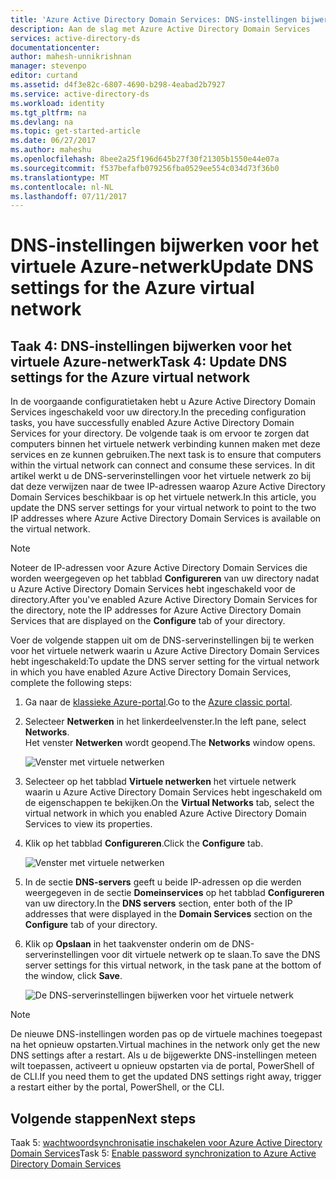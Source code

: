 ```yaml
---
title: 'Azure Active Directory Domain Services: DNS-instellingen bijwerken voor het virtuele Azure-netwerk | Microsoft Docs'
description: Aan de slag met Azure Active Directory Domain Services
services: active-directory-ds
documentationcenter: 
author: mahesh-unnikrishnan
manager: stevenpo
editor: curtand
ms.assetid: d4f3e82c-6807-4690-b298-4eabad2b7927
ms.service: active-directory-ds
ms.workload: identity
ms.tgt_pltfrm: na
ms.devlang: na
ms.topic: get-started-article
ms.date: 06/27/2017
ms.author: maheshu
ms.openlocfilehash: 8bee2a25f196d645b27f30f21305b1550e44e07a
ms.sourcegitcommit: f537befafb079256fba0529ee554c034d73f36b0
ms.translationtype: MT
ms.contentlocale: nl-NL
ms.lasthandoff: 07/11/2017
---
```

# <a name="update-dns-settings-for-the-azure-virtual-network"></a><span data-ttu-id="6252b-103">DNS-instellingen bijwerken voor het virtuele Azure-netwerk</span><span class="sxs-lookup"><span data-stu-id="6252b-103">Update DNS settings for the Azure virtual network</span></span>
## <a name="task-4-update-dns-settings-for-the-azure-virtual-network"></a><span data-ttu-id="6252b-104">Taak 4: DNS-instellingen bijwerken voor het virtuele Azure-netwerk</span><span class="sxs-lookup"><span data-stu-id="6252b-104">Task 4: Update DNS settings for the Azure virtual network</span></span>
<span data-ttu-id="6252b-105">In de voorgaande configuratietaken hebt u Azure Active Directory Domain Services ingeschakeld voor uw directory.</span><span class="sxs-lookup"><span data-stu-id="6252b-105">In the preceding configuration tasks, you have successfully enabled Azure Active Directory Domain Services for your directory.</span></span> <span data-ttu-id="6252b-106">De volgende taak is om ervoor te zorgen dat computers binnen het virtuele netwerk verbinding kunnen maken met deze services en ze kunnen gebruiken.</span><span class="sxs-lookup"><span data-stu-id="6252b-106">The next task is to ensure that computers within the virtual network can connect and consume these services.</span></span> <span data-ttu-id="6252b-107">In dit artikel werkt u de DNS-serverinstellingen voor het virtuele netwerk zo bij dat deze verwijzen naar de twee IP-adressen waarop Azure Active Directory Domain Services beschikbaar is op het virtuele netwerk.</span><span class="sxs-lookup"><span data-stu-id="6252b-107">In this article, you update the DNS server settings for your virtual network to point to the two IP addresses where Azure Active Directory Domain Services is available on the virtual network.</span></span>

> [!NOTE]
> <span data-ttu-id="6252b-108">Noteer de IP-adressen voor Azure Active Directory Domain Services die worden weergegeven op het tabblad **Configureren** van uw directory nadat u Azure Active Directory Domain Services hebt ingeschakeld voor de directory.</span><span class="sxs-lookup"><span data-stu-id="6252b-108">After you've enabled Azure Active Directory Domain Services for the directory, note the IP addresses for Azure Active Directory Domain Services that are displayed on the **Configure** tab of your directory.</span></span>
>
>

<span data-ttu-id="6252b-109">Voer de volgende stappen uit om de DNS-serverinstellingen bij te werken voor het virtuele netwerk waarin u Azure Active Directory Domain Services hebt ingeschakeld:</span><span class="sxs-lookup"><span data-stu-id="6252b-109">To update the DNS server setting for the virtual network in which you have enabled Azure Active Directory Domain Services, complete the following steps:</span></span>

1. <span data-ttu-id="6252b-110">Ga naar de [klassieke Azure-portal](https://manage.windowsazure.com).</span><span class="sxs-lookup"><span data-stu-id="6252b-110">Go to the [Azure classic portal](https://manage.windowsazure.com).</span></span>
2. <span data-ttu-id="6252b-111">Selecteer **Netwerken** in het linkerdeelvenster.</span><span class="sxs-lookup"><span data-stu-id="6252b-111">In the left pane, select **Networks**.</span></span>  
    <span data-ttu-id="6252b-112">Het venster **Netwerken** wordt geopend.</span><span class="sxs-lookup"><span data-stu-id="6252b-112">The **Networks** window opens.</span></span>

    ![Venster met virtuele netwerken](./media/active-directory-domain-services-getting-started/virtual-network-select.png)
3. <span data-ttu-id="6252b-114">Selecteer op het tabblad **Virtuele netwerken** het virtuele netwerk waarin u Azure Active Directory Domain Services hebt ingeschakeld om de eigenschappen te bekijken.</span><span class="sxs-lookup"><span data-stu-id="6252b-114">On the **Virtual Networks** tab, select the virtual network in which you enabled Azure Active Directory Domain Services to view its properties.</span></span>
4. <span data-ttu-id="6252b-115">Klik op het tabblad **Configureren**.</span><span class="sxs-lookup"><span data-stu-id="6252b-115">Click the **Configure** tab.</span></span>

    ![Venster met virtuele netwerken](./media/active-directory-domain-services-getting-started/virtual-network-configure-tab.png)
5. <span data-ttu-id="6252b-117">In de sectie **DNS-servers** geeft u beide IP-adressen op die werden weergegeven in de sectie **Domeinservices** op het tabblad **Configureren** van uw directory.</span><span class="sxs-lookup"><span data-stu-id="6252b-117">In the **DNS servers** section, enter both of the IP addresses that were displayed in the **Domain Services** section on the **Configure** tab of your directory.</span></span>
6. <span data-ttu-id="6252b-118">Klik op **Opslaan** in het taakvenster onderin om de DNS-serverinstellingen voor dit virtuele netwerk op te slaan.</span><span class="sxs-lookup"><span data-stu-id="6252b-118">To save the DNS server settings for this virtual network, in the task pane at the bottom of the window, click **Save**.</span></span>

   ![De DNS-serverinstellingen bijwerken voor het virtuele netwerk](./media/active-directory-domain-services-getting-started/update-dns.png)

> [!NOTE]
>  <span data-ttu-id="6252b-120">De nieuwe DNS-instellingen worden pas op de virtuele machines toegepast na het opnieuw opstarten.</span><span class="sxs-lookup"><span data-stu-id="6252b-120">Virtual machines in the network only get the new DNS settings after a restart.</span></span> <span data-ttu-id="6252b-121">Als u de bijgewerkte DNS-instellingen meteen wilt toepassen, activeert u opnieuw opstarten via de portal, PowerShell of de CLI.</span><span class="sxs-lookup"><span data-stu-id="6252b-121">If you need them to get the updated DNS settings right away, trigger a restart either by the portal, PowerShell, or the CLI.</span></span>
>
>

## <a name="next-steps"></a><span data-ttu-id="6252b-122">Volgende stappen</span><span class="sxs-lookup"><span data-stu-id="6252b-122">Next steps</span></span>
<span data-ttu-id="6252b-123">Taak 5: [wachtwoordsynchronisatie inschakelen voor Azure Active Directory Domain Services](active-directory-ds-getting-started-password-sync.md)</span><span class="sxs-lookup"><span data-stu-id="6252b-123">Task 5: [Enable password synchronization to Azure Active Directory Domain Services](active-directory-ds-getting-started-password-sync.md)</span></span>
